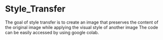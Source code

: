 # Style_Transfer
 The goal of style transfer is to create an image that preserves the content of the original image while applying the visual style of another image
The code can be easily accessed by using google colab.
